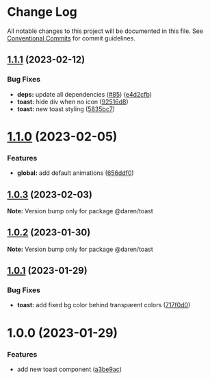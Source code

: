# Change Log

All notable changes to this project will be documented in this file.
See [Conventional Commits](https://conventionalcommits.org) for commit guidelines.

## [1.1.1](https://github.com/darenmalfait/darenui/compare/@daren/toast@1.1.0...@daren/toast@1.1.1) (2023-02-12)


### Bug Fixes

* **deps:** update all dependencies ([#85](https://github.com/darenmalfait/darenui/issues/85)) ([e4d2cfb](https://github.com/darenmalfait/darenui/commit/e4d2cfbcb564984358629b02ec1d3d0fc21deffe))
* **toast:** hide div when no icon ([92516d8](https://github.com/darenmalfait/darenui/commit/92516d8c4afbcc5534d0a4d1c645aebfe29765df))
* **toast:** new toast styling ([5835bc7](https://github.com/darenmalfait/darenui/commit/5835bc786d40f7a11a4c227ae7692464c34e077a))





# [1.1.0](https://github.com/darenmalfait/darenui/compare/@daren/toast@1.0.3...@daren/toast@1.1.0) (2023-02-05)


### Features

* **global:** add default animations ([656ddf0](https://github.com/darenmalfait/darenui/commit/656ddf042e7f5cc731f466190c676b6a1c137374))





## [1.0.3](https://github.com/darenmalfait/darenui/compare/@daren/toast@1.0.2...@daren/toast@1.0.3) (2023-02-03)

**Note:** Version bump only for package @daren/toast





## [1.0.2](https://github.com/darenmalfait/darenui/compare/@daren/toast@1.0.1...@daren/toast@1.0.2) (2023-01-30)

**Note:** Version bump only for package @daren/toast





## [1.0.1](https://github.com/darenmalfait/darenui/compare/@daren/toast@1.0.0...@daren/toast@1.0.1) (2023-01-29)


### Bug Fixes

* **toast:** add fixed bg color behind transparent colors ([717f0d0](https://github.com/darenmalfait/darenui/commit/717f0d087658a2e31de86626bd8ff994a2b10a94))





# 1.0.0 (2023-01-29)


### Features

* add new toast component ([a3be9ac](https://github.com/darenmalfait/darenui/commit/a3be9ac900441e111475c171257e70438d3e5350))
